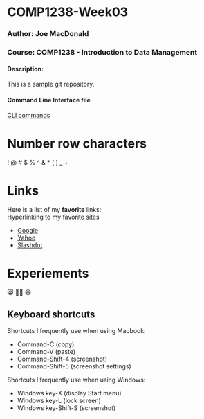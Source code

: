 # COMP1238-Week03

### Author: Joe MacDonald
### Course: COMP1238 - Introduction to Data Management

#### Description:
This is a sample git repository.


#### Command Line Interface file
[CLI commands](docs/cli.md)

# Number row characters
!
@
\#
$
%
^
&
*
(
)
_
+

# Links
Here is a list of my **favorite** links: <br>
Hyperlinking to my favorite sites <br>
- [Google](https://www.google.com)
- [Yahoo](https://www.yahoo.ca)
- [Slashdot](https://www.slashdot.org)

# Experiements
😸
👯‍♂️
😆

## Keyboard shortcuts
Shortcuts I frequently use when using Macbook: 
- Command-C (copy)
- Command-V (paste)
- Command-Shift-4 (screenshot)
- Command-Shift-5 (screenshot settings)

Shortcuts I frequently use when using Windows: 
- Windows key-X (display Start menu)
- Windows key-L (lock screen)
- Windows key-Shift-S (screenshot)


